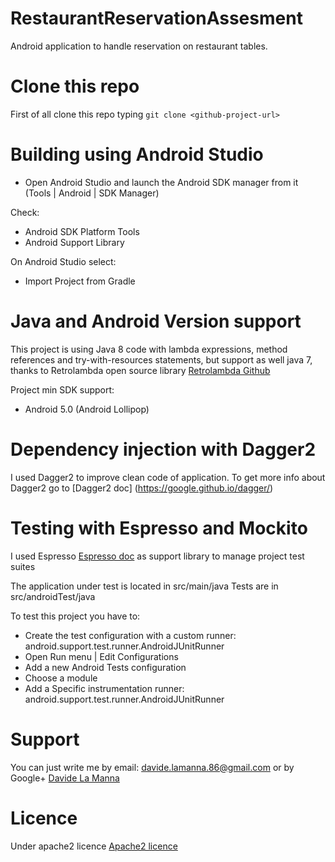 # RestaurantReservationAssesment
Android application to handle reservation on restaurant tables.

# Clone this repo
First of all clone this repo typing `git clone <github-project-url>`

# Building using Android Studio
- Open Android Studio and launch the Android SDK manager from it (Tools | Android | SDK Manager)

Check:

- Android SDK Platform Tools
- Android Support Library

On Android Studio select:

- Import Project from Gradle

# Java and Android Version support
This project is using Java 8 code with lambda expressions, method references and try-with-resources statements, but support as well java 7, thanks to Retrolambda open source library [Retrolambda Github](https://github.com/orfjackal/retrolambda)

Project min SDK support: 

- Android 5.0 (Android Lollipop)

# Dependency injection with Dagger2
I used Dagger2 to improve clean code of application.
To get more info about Dagger2 go to [Dagger2 doc] (https://google.github.io/dagger/)

# Testing with Espresso and Mockito
I used Espresso [Espresso doc](https://google.github.io/android-testing-support-library/docs/index.html) as support library to manage project test suites

The application under test is located in src/main/java
Tests are in src/androidTest/java

To test this project you have to:

- Create the test configuration with a custom runner: android.support.test.runner.AndroidJUnitRunner
- Open Run menu | Edit Configurations
- Add a new Android Tests configuration
- Choose a module
- Add a Specific instrumentation runner: android.support.test.runner.AndroidJUnitRunner

# Support
You can just write me by email:
davide.lamanna.86@gmail.com 
or by Google+ [Davide La Manna](https://plus.google.com/u/1/+davidelamanna86?hl=it)

# Licence
Under apache2 licence [Apache2 licence](https://www.apache.org/licenses/LICENSE-2.0)

